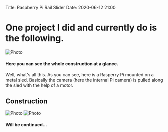 Title: Raspberry Pi Rail Slider
Date: 2020-06-12 21:00

# One project I did and currently do is the following.
![Photo]({attach}images/IMG_20200712_115919_compressed.jpg)
#### Here you can see the whole construction at a glance.

Well, what's all this. As you can see, here is a Rasperry Pi mounted on a metal sled. 
Basically the camera (here the internal Pi camera) is pulled along the sled with the help of a motor.

## Construction
![Photo]({attach}images/IMG_20200709_191035_resize.jpg)
![Photo]({attach}images/IMG_20200709_191045_resize.jpg)


#### Will be continued...



